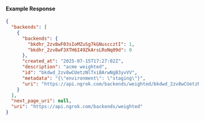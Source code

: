 <!-- Code generated for API Clients. DO NOT EDIT. -->

#### Example Response

```json
{
  "backends": [
    {
      "backends": {
        "bkdhr_2zv8wF03sIoMZuSg7kGNusccztI": 1,
        "bkdhr_2zv8wF3XTH6I49ZkArsLRoNq09d": 0
      },
      "created_at": "2025-07-15T17:27:02Z",
      "description": "acme weighted",
      "id": "bkdwd_2zv8wCUetzNlTxiBArwNgB3yvVV",
      "metadata": "{\"environment\": \"staging\"}",
      "uri": "https://api.ngrok.com/backends/weighted/bkdwd_2zv8wCUetzNlTxiBArwNgB3yvVV"
    }
  ],
  "next_page_uri": null,
  "uri": "https://api.ngrok.com/backends/weighted"
}
```
